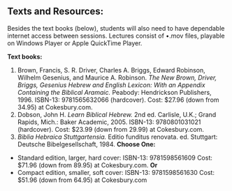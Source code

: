 ## Texts and Resources:

Besides the text books (below), students will also need to have dependable internet access between sessions. Lectures consist of •.mov files, playable on Windows Player or Apple QuickTime Player.

**Text books:**

1. Brown, Francis, S. R. Driver, Charles A. Briggs, Edward Robinson, Wilhelm Gesenius, and Maurice A. Robinson. *The New Brown, Driver, Briggs, Gesenius Hebrew and English Lexicon: With an Appendix Containing the Biblical Aramaic.* Peabody: Hendrickson Publishers, 1996. ISBN-13: 9781565632066 (hardcover). Cost: $27.96 (down from 34.95) at Cokesbury.com.
2. Dobson, John H. *Learn Biblical Hebrew.* 2nd ed. Carlisle, U.K.; Grand Rapids, Mich.: Baker Academic, 2005. ISBN-13: 9780801031021 (hardcover). Cost: $23.99 (down from 29.99) at Cokesbury.com.
3. *Biblia Hebraica Stuttgartensia.* Editio funditus renovata. ed. Stuttgart: Deutsche Bibelgesellschaft, 1984. **Choose One:**
  * Standard edition, larger, hard cover: ISBN-13: 9781598561609 Cost: $71.96 (down from 89.95) at Cokesbury.com. **Or**
  * Compact edition, smaller, soft cover: ISBN-13: 9781598561630 Cost: $51.96 (down from 64.95) at Cokesbury.com



